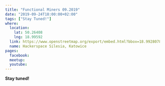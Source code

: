 ```yaml
---
title: "Functional Miners 09.2019"
date: "2019-09-24T18:00:00+02:00"
tags: ["Stay Tuned!"]
where:
  location:
    lat: 50.26408
    lng: 18.99592
  link: https://www.openstreetmap.org/export/embed.html?bbox=18.992807865142826%2C50.263001078887285%2C18.998993039131168%2C50.265159763081904&layer=mapnik&marker=50.264079575913314%2C18.995900452136993
  name: Hackerspace Silesia, Katowice
pages:
  facebook:
  meetup:
  youtube:
---
```


**Stay tuned!**
